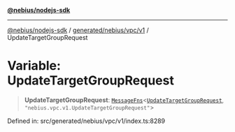 [**@nebius/nodejs-sdk**](../../../../../README.md)

---

[@nebius/nodejs-sdk](../../../../../README.md) / [generated/nebius/vpc/v1](../README.md) / UpdateTargetGroupRequest

# Variable: UpdateTargetGroupRequest

> **UpdateTargetGroupRequest**: [`MessageFns`](../../../../../runtime/protos/core/interfaces/MessageFns.md)\<[`UpdateTargetGroupRequest`](../interfaces/UpdateTargetGroupRequest.md), `"nebius.vpc.v1.UpdateTargetGroupRequest"`\>

Defined in: src/generated/nebius/vpc/v1/index.ts:8289
